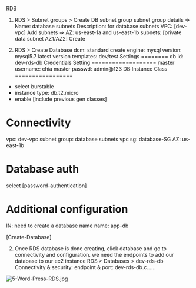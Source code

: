 RDS

1. RDS > Subnet groups > Create DB subnet group
subnet group details =>
Name: database subnets
Description: for database subnets
VPC: [dev-vpc]
Add subnets =>
AZ: us-east-1a and us-east-1b
subnets: [private data subnet AZ1/AZ2]
Create

2. RDS > Create Database
dcm: standard create
engine: mysql
version: mysql5.7 latest version
templates: dev/test
Settings 
========
db id: dev-rds-db
Credentials Setting
===================
master username: chia
master passwd: admin@123
DB Instance Class
=================
- select burstable
- instance type: db.t2.micro
- enable [include previous gen classes]

Connectivity
============
vpc: dev-vpc
subnet group: database subnets
vpc sg: database-SG
AZ: us-east-1b

Database auth
=============
select [password-authentication]

Additional configuration
=========================
IN: need to create a database name
name: app-db

[Create-Database]

2. Once RDS database is done creating, click database and go to connectivity and configuration. we need the endpoints to add our database to our ec2 instance
RDS > Databases > dev-rds-db
Connectivity & security:
endpoint & port: dev-rds-db.c......































![5-Word-Press-RDS.jpg](https://i.postimg.cc/Bq08MvQS/5-Word-Press-RDS.jpg)